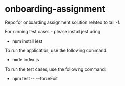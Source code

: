 # onboarding-assignment
Repo for onboarding assignment solution related to tail -f.

For running test cases - please install jest using
- npm install jest


To run the application, use the following command:
- node index.js

To run the test cases, use the following command:
- npm test -- --forceExit
